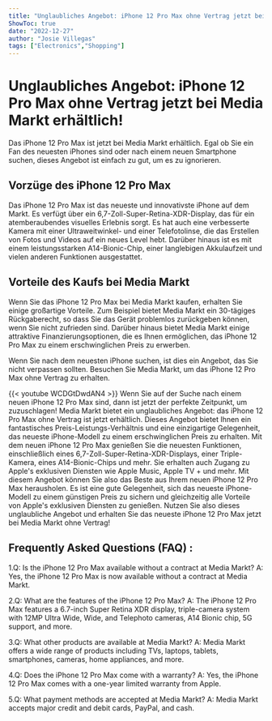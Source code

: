 ```yaml
---
title: "Unglaubliches Angebot: iPhone 12 Pro Max ohne Vertrag jetzt bei Media Markt erhältlich!"
ShowToc: true 
date: "2022-12-27"
author: "Josie Villegas" 
tags: ["Electronics","Shopping"]
---
```

# Unglaubliches Angebot: iPhone 12 Pro Max ohne Vertrag jetzt bei Media Markt erhältlich!

Das iPhone 12 Pro Max ist jetzt bei Media Markt erhältlich. Egal ob Sie ein Fan des neuesten iPhones sind oder nach einem neuen Smartphone suchen, dieses Angebot ist einfach zu gut, um es zu ignorieren.

## Vorzüge des iPhone 12 Pro Max

Das iPhone 12 Pro Max ist das neueste und innovativste iPhone auf dem Markt. Es verfügt über ein 6,7-Zoll-Super-Retina-XDR-Display, das für ein atemberaubendes visuelles Erlebnis sorgt. Es hat auch eine verbesserte Kamera mit einer Ultraweitwinkel- und einer Telefotolinse, die das Erstellen von Fotos und Videos auf ein neues Level hebt. Darüber hinaus ist es mit einem leistungsstarken A14-Bionic-Chip, einer langlebigen Akkulaufzeit und vielen anderen Funktionen ausgestattet.

## Vorteile des Kaufs bei Media Markt

Wenn Sie das iPhone 12 Pro Max bei Media Markt kaufen, erhalten Sie einige großartige Vorteile. Zum Beispiel bietet Media Markt ein 30-tägiges Rückgaberecht, so dass Sie das Gerät problemlos zurückgeben können, wenn Sie nicht zufrieden sind. Darüber hinaus bietet Media Markt einige attraktive Finanzierungsoptionen, die es Ihnen ermöglichen, das iPhone 12 Pro Max zu einem erschwinglichen Preis zu erwerben.

Wenn Sie nach dem neuesten iPhone suchen, ist dies ein Angebot, das Sie nicht verpassen sollten. Besuchen Sie Media Markt, um das iPhone 12 Pro Max ohne Vertrag zu erhalten.

{{< youtube WCDGtDwdAN4 >}} 
Wenn Sie auf der Suche nach einem neuen iPhone 12 Pro Max sind, dann ist jetzt der perfekte Zeitpunkt, um zuzuschlagen! Media Markt bietet ein unglaubliches Angebot: das iPhone 12 Pro Max ohne Vertrag ist jetzt erhältlich. Dieses Angebot bietet Ihnen ein fantastisches Preis-Leistungs-Verhältnis und eine einzigartige Gelegenheit, das neueste iPhone-Modell zu einem erschwinglichen Preis zu erhalten. Mit dem neuen iPhone 12 Pro Max genießen Sie die neuesten Funktionen, einschließlich eines 6,7-Zoll-Super-Retina-XDR-Displays, einer Triple-Kamera, eines A14-Bionic-Chips und mehr. Sie erhalten auch Zugang zu Apple's exklusiven Diensten wie Apple Music, Apple TV + und mehr. Mit diesem Angebot können Sie also das Beste aus Ihrem neuen iPhone 12 Pro Max herausholen. Es ist eine gute Gelegenheit, sich das neueste iPhone-Modell zu einem günstigen Preis zu sichern und gleichzeitig alle Vorteile von Apple's exklusiven Diensten zu genießen. Nutzen Sie also dieses unglaubliche Angebot und erhalten Sie das neueste iPhone 12 Pro Max jetzt bei Media Markt ohne Vertrag!

## Frequently Asked Questions (FAQ) :
1.Q: Is the iPhone 12 Pro Max available without a contract at Media Markt? 
A: Yes, the iPhone 12 Pro Max is now available without a contract at Media Markt.

2.Q: What are the features of the iPhone 12 Pro Max?
A: The iPhone 12 Pro Max features a 6.7-inch Super Retina XDR display, triple-camera system with 12MP Ultra Wide, Wide, and Telephoto cameras, A14 Bionic chip, 5G support, and more.

3.Q: What other products are available at Media Markt?
A: Media Markt offers a wide range of products including TVs, laptops, tablets, smartphones, cameras, home appliances, and more.

4.Q: Does the iPhone 12 Pro Max come with a warranty?
A: Yes, the iPhone 12 Pro Max comes with a one-year limited warranty from Apple.

5.Q: What payment methods are accepted at Media Markt?
A: Media Markt accepts major credit and debit cards, PayPal, and cash.


